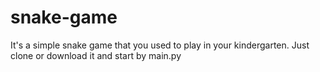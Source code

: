 # snake-game
It's a simple snake game that you used to play in your kindergarten.
Just clone or download it and start by main.py

